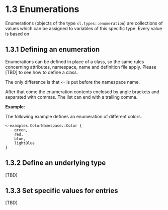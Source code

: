 # 1.3 Enumerations

Enumerations (objects of the type
`sl.types::enumeration`) are collections of values which can be assigned to variables of this specific type. Every value is based on

<code-block src="definitions.txt" include-lines="3,5" />

## 1.3.1 Defining an enumeration

Enumerations can be defined in place of a class, so the same rules concerning attributes, namespace, name and definition file apply. Please [TBD] to see how to define a class.

The only difference is that `<-` is put before the namespace name.

After that come the enumeration contents enclosed by angle brackets and separated with commas. The list can end with a trailing comma.

**Example**:

The following example defines an enumeration of different colors.

```
<-examples.ColorNamespace::Color {
    green,
    red,
    blue,
    lightBlue
}
```

## 1.3.2 Define an underlying type

[TBD]

## 1.3.3 Set specific values for entries

[TBD]